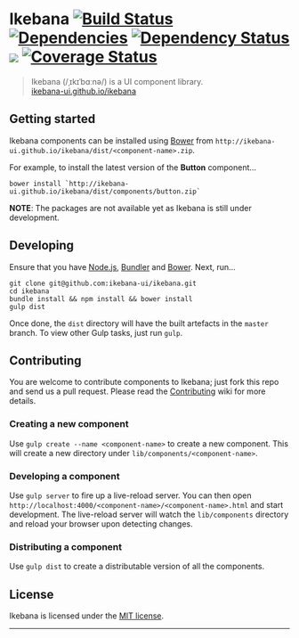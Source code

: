 # Ikebana [![Build Status](https://travis-ci.org/ikebana-ui/ikebana.png?branch=master)](https://travis-ci.org/ikebana-ui/ikebana) [![Dependencies](https://david-dm.org/ikebana-ui/ikebana.png)](https://david-dm.org/ikebana-ui/ikebana) [![Dependency Status](https://gemnasium.com/ikebana-ui/ikebana.png)](https://gemnasium.com/ikebana-ui/ikebana) <a href="https://codeclimate.com/github/rails/rails"><img src="https://codeclimate.com/github/rails/rails.png" /></a> [![Coverage Status](https://coveralls.io/repos/ikebana-ui/ikebana/badge.png)](https://coveralls.io/r/ikebana-ui/ikebana)

> Ikebana (/ˌɪkɪˈbɑːnə/) is a UI component library.  
> [ikebana-ui.github.io/ikebana](http://ikebana-ui.github.io/ikebana)

## Getting started

Ikebana components can be installed using [Bower](http://bower.io) from `http://ikebana-ui.github.io/ikebana/dist/<component-name>.zip`.

For example, to install the latest version of the **Button** component...

```
bower install `http://ikebana-ui.github.io/ikebana/dist/components/button.zip`
```

**NOTE**: The packages are not available yet as Ikebana is still under development.

## Developing

Ensure that you have [Node.js](http://nodejs.org), [Bundler](http://bundler.io) and [Bower](http://bower.io). Next, run...

```
git clone git@github.com:ikebana-ui/ikebana.git
cd ikebana
bundle install && npm install && bower install
gulp dist
```

Once done, the `dist` directory will have the built artefacts in the `master` branch. To view other Gulp tasks, just run `gulp`.

## Contributing

You are welcome to contribute components to Ikebana; just fork this repo and send us a pull request. Please read the [Contributing](https://github.com/ikebana-ui/ikebana/wiki/Contributing) wiki for more details.

### Creating a new component

Use `gulp create --name <component-name>` to create a new component. This will create a new directory under `lib/components/<component-name>`.

### Developing a component

Use `gulp server` to fire up a live-reload server. You can then open `http://localhost:4000/<component-name>/<component-name>.html` and start development. The live-reload server will watch the `lib/components` directory and reload your browser upon detecting changes.

### Distributing a component

Use `gulp dist` to create a distributable version of all the components.

## License

Ikebana is licensed under the [MIT license](license.md).

---
